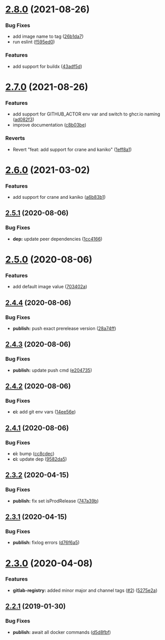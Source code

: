 # [2.8.0](https://github.com/alexanderbabel/semantic-release-docker/compare/v2.7.0...v2.8.0) (2021-08-26)


### Bug Fixes

* add image name to tag ([26b1da7](https://github.com/alexanderbabel/semantic-release-docker/commit/26b1da70887e1be9554b816010def9c54d981153))
* run eslint ([f595ed0](https://github.com/alexanderbabel/semantic-release-docker/commit/f595ed08164d3a0b7132802159a31113253089cf))


### Features

* add support for buildx ([43adf5d](https://github.com/alexanderbabel/semantic-release-docker/commit/43adf5d2c7111f7dda6c9bf7b0ee962bbb9a215d))

# [2.7.0](https://github.com/alexanderbabel/semantic-release-docker/compare/v2.6.0...v2.7.0) (2021-08-26)


### Features

* add support for GITHUB_ACTOR env var and switch to ghcr.io naming ([ad082f3](https://github.com/alexanderbabel/semantic-release-docker/commit/ad082f3f960ac1687266f6b80aa832211f587bfe))
* improve documentation ([c8b03be](https://github.com/alexanderbabel/semantic-release-docker/commit/c8b03be959df15a7b50b57628146e10a2da81089))


### Reverts

* Revert "feat: add support for crane and kaniko" ([1eff8a1](https://github.com/alexanderbabel/semantic-release-docker/commit/1eff8a19b88b1aa194ac5b57663c4fc326aad3d5))

# [2.6.0](https://github.com/alexanderbabel/semantic-release-docker/compare/v2.5.1...v2.6.0) (2021-03-02)


### Features

* add support for crane and kaniko ([a6b83b1](https://github.com/alexanderbabel/semantic-release-docker/commit/a6b83b1dd3089fc169e0708a0355ff9a8bf6ec8b))

## [2.5.1](https://github.com/alexanderbabel/semantic-release-docker/compare/v2.5.0...v2.5.1) (2020-08-06)


### Bug Fixes

* **dep:** update peer dependencies ([1cc4166](https://github.com/alexanderbabel/semantic-release-docker/commit/1cc41665df49b1ac047c6a23a7e75722422e0bed))

# [2.5.0](https://github.com/alexanderbabel/semantic-release-docker/compare/v2.4.4...v2.5.0) (2020-08-06)


### Features

* add default image value ([703402a](https://github.com/alexanderbabel/semantic-release-docker/commit/703402a1a85cd8ff648d46658657716e7921339d))

## [2.4.4](https://github.com/alexanderbabel/semantic-release-docker/compare/v2.4.3...v2.4.4) (2020-08-06)


### Bug Fixes

* **publish:** push exact prerelease version ([28a74ff](https://github.com/alexanderbabel/semantic-release-docker/commit/28a74fff59982f02b96959c6dba81dddca32e93a))

## [2.4.3](https://github.com/alexanderbabel/semantic-release-docker/compare/v2.4.2...v2.4.3) (2020-08-06)


### Bug Fixes

* **publish:** update push cmd ([e204735](https://github.com/alexanderbabel/semantic-release-docker/commit/e204735ecac6c68cf316bec3ab33b34cbfed98f1))

## [2.4.2](https://github.com/alexanderbabel/semantic-release-docker/compare/v2.4.1...v2.4.2) (2020-08-06)


### Bug Fixes

* **ci:** add git env vars ([14ee56e](https://github.com/alexanderbabel/semantic-release-docker/commit/14ee56e9a262e5c117e11fb80c932a64b9e06f20))

## [2.4.1](https://github.com/alexanderbabel/semantic-release-docker/compare/v2.4.0...v2.4.1) (2020-08-06)


### Bug Fixes

* **ci:** bump ([cc8cdec](https://github.com/alexanderbabel/semantic-release-docker/commit/cc8cdecb06a24628470ecde4c355ca6ca8dabd37))
* **ci:** update dep ([9582da5](https://github.com/alexanderbabel/semantic-release-docker/commit/9582da5e9fdfc57b34c563c99b75c7e1ef98d346))

## [2.3.2](https://github.com/lgaticaq/semantic-release-gitlab-registry/compare/v2.3.1...v2.3.2) (2020-04-15)


### Bug Fixes

* **publish:** fix set isProdRelease ([747a39b](https://github.com/lgaticaq/semantic-release-gitlab-registry/commit/747a39b))

## [2.3.1](https://github.com/lgaticaq/semantic-release-gitlab-registry/compare/v2.3.0...v2.3.1) (2020-04-15)


### Bug Fixes

* **publish:** fixlog errors ([d76f6a5](https://github.com/lgaticaq/semantic-release-gitlab-registry/commit/d76f6a5))

# [2.3.0](https://github.com/lgaticaq/semantic-release-gitlab-registry/compare/v2.2.1...v2.3.0) (2020-04-08)


### Features

* **gitlab-registry:** added minor major and channel tags ([#2](https://github.com/lgaticaq/semantic-release-gitlab-registry/issues/2)) ([5275e2a](https://github.com/lgaticaq/semantic-release-gitlab-registry/commit/5275e2a))

## [2.2.1](https://github.com/lgaticaq/semantic-release-gitlab-registry/compare/v2.2.0...v2.2.1) (2019-01-30)


### Bug Fixes

* **publish:** await all docker commands ([d5d8fbf](https://github.com/lgaticaq/semantic-release-gitlab-registry/commit/d5d8fbf))
